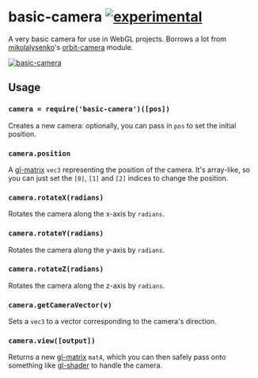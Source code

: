 # basic-camera [![experimental](http://hughsk.github.io/stability-badges/dist/experimental.svg)](http://github.com/hughsk/stability-badges) #

A very basic camera for use in WebGL projects. Borrows a lot from
[mikolalysenko](https://github.com/mikolalysenko)'s
[orbit-camera](https://github.com/mikolalysenko/orbit-camera) module.

[![basic-camera](https://nodei.co/npm/basic-camera.png?mini=true)](https://nodei.co/npm/basic-camera)

## Usage ##

### `camera = require('basic-camera')([pos])` ###

Creates a new camera: optionally, you can pass in `pos` to set the initial
position.

### `camera.position` ###

A [gl-matrix](https://github.com/toji/gl-matrix) `vec3` representing the
position of the camera. It's array-like, so you can just set the `[0]`, `[1]`
and `[2]` indices to change the position.

### `camera.rotateX(radians)` ###

Rotates the camera along the x-axis by `radians`.

### `camera.rotateY(radians)` ###

Rotates the camera along the y-axis by `radians`.

### `camera.rotateZ(radians)` ###

Rotates the camera along the z-axis by `radians`.

### `camera.getCameraVector(v)` ###

Sets a `vec3` to a vector corresponding to the camera's direction.

### `camera.view([output])` ###

Returns a new [gl-matrix](https://github.com/toji/gl-matrix) `mat4`, which you
can then safely pass onto something like
[gl-shader](http://github.com/mikolalysenko/gl-shader) to handle the camera.
